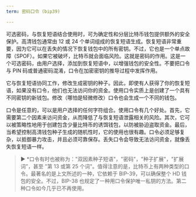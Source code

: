 ```yaml
---
term: 密码口令 (bip39)

---
```

可选密码，与恢复短语结合使用时，可为确定性和分层比特币钱包提供额外的安全保护。高清钱包通常由 12 或 24 个单词组成的恢复短语生成。恢复短语非常重要，因为它可以在丢失的情况下恢复钱包中的所有密钥。不过，它也是一个单点故障（SPOF）。如果它被破坏，比特币就会面临风险。这就是密码的作用。这是一个可选密码，由用户选择，添加到恢复短语中，以增强钱包的安全性。不要把口令与 PIN 码或普通密码混淆，口令在加密密钥的推导过程中发挥作用。

它与恢复短语协同工作，修改生成密钥的种子。因此，即使有人获得了你的恢复短语，如果没有口令，他们也无法访问你的资金。使用口令实质上是创建了一个具有不同密钥的新钱包。修改（哪怕是轻微修改）口令也会生成一个不同的钱包。

口令是任意的，可以是用户选择的任何字符组合。使用口令有几个好处。首先，它需要第二个因素来访问资金，从而降低了与恢复短语泄露相关的风险。其次，它可以被策略性地用于创建包含少量比特币的诱饵钱包，以防被胁迫盗取资金。最后，当希望控制高清钱包种子生成的随机性时，它的使用也很有趣。口令必须足够复杂，以抵御暴力攻击，并且必须可靠保存。丢失口令会导致无法访问资金，就像丢失恢复短语一样。

> ► *口令有时也被称为："双因素种子短语"，"密码"，"种子扩展"，"扩展词"，甚至 "第 13 或第 25 个词"。值得注意的是，比特币上有两种类型的口令。最著名的是上文所述的一种，它依赖于 BIP-39，可以确保整个 HD 钱包的安全。不过，BIP-38 也规定了一种用口令保护唯一私钥的方法。第二种口令如今几乎已不再使用。